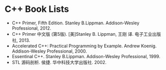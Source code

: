 # C++ Book Lists
 - C++ Primer, Fifth Edition. Stanley B.Lippman. Addison-Wesley Professional, 2012.
 - C++ Primer 中文版 (第5版). [美]Stanley B. Lippman, 王刚 译. 电子工业出版社, 2013.
 - Accelerated C++: Practical Programming by Example. Andrew Koenig. Addison-Wesley Professional, 2000.
 - Essentinal C++. Stanley B.Lippman. Addison-Wesley Professional, 1999.
 - STL 源码剖析. 侯捷. 华中科技大学出版社. 2002.
